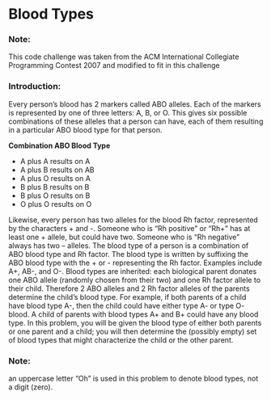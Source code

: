 Blood Types
===========

### Note:
  This code challenge was taken from the ACM International Collegiate Programming Contest 2007 and modified to fit in this challenge


### Introduction:
Every person’s blood has 2 markers called ABO alleles. Each of the markers is represented by one of three
letters: A, B, or O. This gives six possible combinations of these alleles that a person can have, each of them
resulting in a particular ABO blood type for that person.

__Combination ABO Blood Type__
+ A plus A results on A
+ A plus B results on AB
+ A plus O results on A
+ B plus B results on B
+ B plus O results on B
+ O plus O results on O

Likewise, every person has two alleles for the blood Rh factor, represented by the characters + and -. Someone
who is “Rh positive” or “Rh+” has at least one + allele, but could have two. Someone who is “Rh negative”
always has two – alleles.
The blood type of a person is a combination of ABO blood type and Rh factor. The blood type is written by
suffixing the ABO blood type with the + or - representing the Rh factor. Examples include A+, AB-, and O-.
Blood types are inherited: each biological parent donates one ABO allele (randomly chosen from their two) and
one Rh factor allele to their child. Therefore 2 ABO alleles and 2 Rh factor alleles of the parents determine the
child’s blood type. For example, if both parents of a child have blood type A-, then the child could have either
type A- or type O- blood. A child of parents with blood types A+ and B+ could have any blood type.
In this problem, you will be given the blood type of either both parents or one parent and a child; you will then
determine the (possibly empty) set of blood types that might characterize the child or the other parent.

### Note:
  an uppercase letter “Oh” is used in this problem to denote blood types, not a digit (zero).

